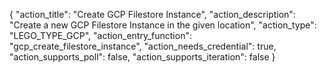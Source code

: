 {
    "action_title": "Create GCP Filestore Instance",
    "action_description": "Create a new GCP Filestore Instance in the given location",
    "action_type": "LEGO_TYPE_GCP",
    "action_entry_function": "gcp_create_filestore_instance",
    "action_needs_credential": true,
    "action_supports_poll": false,
    "action_supports_iteration": false
}